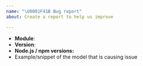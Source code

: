 ```yaml
---
name: "\U0001F41B Bug report"
about: Create a report to help us improve

---
```


<!--
Thank you for reporting a possible bug in Graphback

Please fill in as much of the template below as you can.

Module: if known, please specify the affected module name. (examples: graphback-runtime-knex, graphback-runtime-mongodb, graphql-migrations etc)
Version: version of the affected module


If possible, please provide code that demonstrates the problem, keeping it as
simple and free of external dependencies as you can.
-->

* **Module**:
* **Version**:
* **Node.js / npm versions:**
* Example/snippet of the model that is causing issue

<!-- Please provide more details and steps to reproduce the issue below this comment. -->

